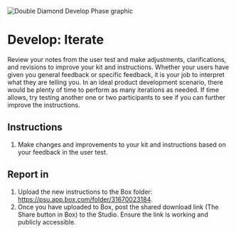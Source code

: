 ![Double Diamond Develop Phase graphic](/assets/dd-process-develop-1200px@2x.png)

# Develop: Iterate

Review your notes from the user test and make adjustments, clarifications, and revisions to improve your kit and instructions. Whether your users have given you general feedback or specific feedback, it is your job to interpret what they are telling you. In an ideal product development scenario, there would be plenty of time to perform as many iterations as needed. If time allows, try testing another one or two participants to see if you can further improve the instructions. 

## Instructions

1. Make changes and improvements to your kit and instructions based on your feedback in the user test.

## Report in

1. Upload the new instructions to the Box folder: https://psu.app.box.com/folder/31670023184.
2. Once you have uploaded to Box, post the shared download link (The Share button in Box) to the Studio. Ensure the link is working and publicly accessible.
